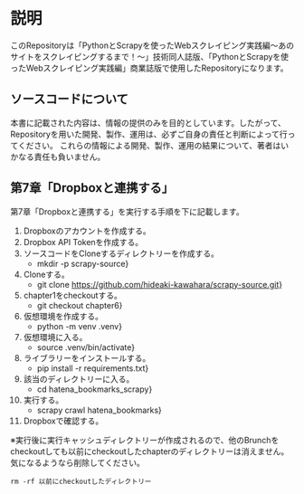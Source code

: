 # 説明

このRepositoryは「PythonとScrapyを使ったWebスクレイピング実践編～あのサイトをスクレイピングするまで！～」技術同人誌版、「PythonとScrapyを使ったWebスクレイピング実践編」商業誌版で使用したRepositoryになります。


##  ソースコードについて
本書に記載された内容は、情報の提供のみを目的としています。したがって、Repositoryを用いた開発、製作、運用は、必ずご自身の責任と判断によって行ってください。
これらの情報による開発、製作、運用の結果について、著者はいかなる責任も負いません。


## 第7章「Dropboxと連携する」
第7章「Dropboxと連携する」を実行する手順を下に記載します。

 1. Dropboxのアカウントを作成する。
 2. Dropbox API Tokenを作成する。
 3. ソースコードをCloneするディレクトリーを作成する。
     * mkdir -p scrapy-source}
 4. Cloneする。
     * git clone https://github.com/hideaki-kawahara/scrapy-source.git}
 5. chapter1をcheckoutする。
     * git checkout chapter6}
 6. 仮想環境を作成する。
     * python -m venv .venv}
 7. 仮想環境に入る。
     * source .venv/bin/activate}
 8. ライブラリーをインストールする。
     * pip install -r requirements.txt}
 9. 該当のディレクトリーに入る。
     * cd hatena_bookmarks_scrapy}
 10. 実行する。
     * scrapy crawl hatena_bookmarks}
 11. Dropboxで確認する。


※実行後に実行キャッシュディレクトリーが作成されるので、他のBrunchをcheckoutしても以前にcheckoutしたchapterのディレクトリーは消えません。気になるようなら削除してください。
```
rm -rf 以前にcheckoutしたディレクトリー
```
